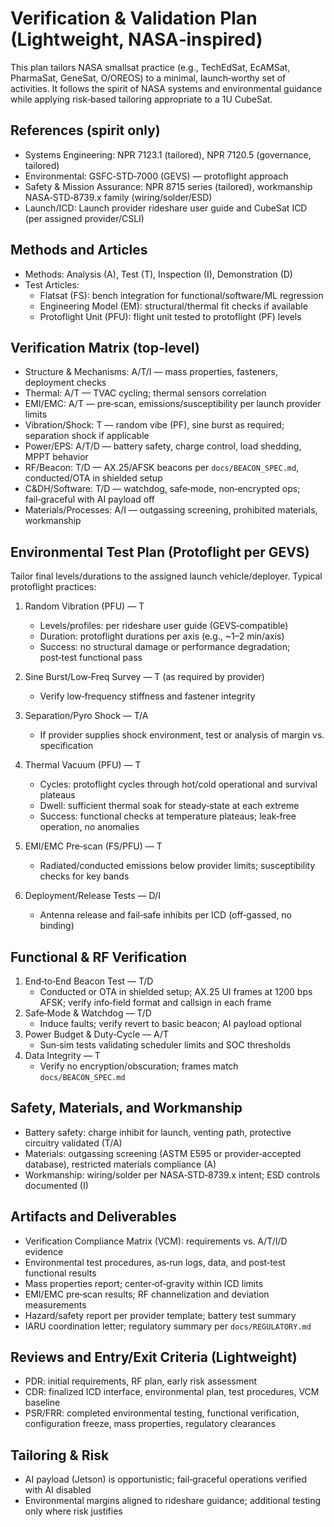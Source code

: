 # Verification & Validation Plan (Lightweight, NASA‑inspired)

This plan tailors NASA smallsat practice (e.g., TechEdSat, EcAMSat, PharmaSat, GeneSat, O/OREOS) to a minimal, launch‑worthy set of activities. It follows the spirit of NASA systems and environmental guidance while applying risk‑based tailoring appropriate to a 1U CubeSat.

## References (spirit only)
- Systems Engineering: NPR 7123.1 (tailored), NPR 7120.5 (governance, tailored)
- Environmental: GSFC‑STD‑7000 (GEVS) — protoflight approach
- Safety & Mission Assurance: NPR 8715 series (tailored), workmanship NASA‑STD‑8739.x family (wiring/solder/ESD)
- Launch/ICD: Launch provider rideshare user guide and CubeSat ICD (per assigned provider/CSLI)

## Methods and Articles
- Methods: Analysis (A), Test (T), Inspection (I), Demonstration (D)
- Test Articles:
  - Flatsat (FS): bench integration for functional/software/ML regression
  - Engineering Model (EM): structural/thermal fit checks if available
  - Protoflight Unit (PFU): flight unit tested to protoflight (PF) levels

## Verification Matrix (top‑level)
- Structure & Mechanisms: A/T/I — mass properties, fasteners, deployment checks
- Thermal: A/T — TVAC cycling; thermal sensors correlation
- EMI/EMC: A/T — pre‑scan, emissions/susceptibility per launch provider limits
- Vibration/Shock: T — random vibe (PF), sine burst as required; separation shock if applicable
- Power/EPS: A/T/D — battery safety, charge control, load shedding, MPPT behavior
- RF/Beacon: T/D — AX.25/AFSK beacons per `docs/BEACON_SPEC.md`, conducted/OTA in shielded setup
- C&DH/Software: T/D — watchdog, safe‑mode, non‑encrypted ops; fail‑graceful with AI payload off
- Materials/Processes: A/I — outgassing screening, prohibited materials, workmanship

## Environmental Test Plan (Protoflight per GEVS)
Tailor final levels/durations to the assigned launch vehicle/deployer. Typical protoflight practices:

1. Random Vibration (PFU) — T
   - Levels/profiles: per rideshare user guide (GEVS‑compatible)
   - Duration: protoflight durations per axis (e.g., ~1–2 min/axis)
   - Success: no structural damage or performance degradation; post‑test functional pass

2. Sine Burst/Low‑Freq Survey — T (as required by provider)
   - Verify low‑frequency stiffness and fastener integrity

3. Separation/Pyro Shock — T/A
   - If provider supplies shock environment, test or analysis of margin vs. specification

4. Thermal Vacuum (PFU) — T
   - Cycles: protoflight cycles through hot/cold operational and survival plateaus
   - Dwell: sufficient thermal soak for steady‑state at each extreme
   - Success: functional checks at temperature plateaus; leak‑free operation, no anomalies

5. EMI/EMC Pre‑scan (FS/PFU) — T
   - Radiated/conducted emissions below provider limits; susceptibility checks for key bands

6. Deployment/Release Tests — D/I
   - Antenna release and fail‑safe inhibits per ICD (off‑gassed, no binding)

## Functional & RF Verification
1. End‑to‑End Beacon Test — T/D
   - Conducted or OTA in shielded setup; AX.25 UI frames at 1200 bps AFSK; verify info‑field format and callsign in each frame
2. Safe‑Mode & Watchdog — T/D
   - Induce faults; verify revert to basic beacon; AI payload optional
3. Power Budget & Duty‑Cycle — A/T
   - Sun‑sim tests validating scheduler limits and SOC thresholds
4. Data Integrity — T
   - Verify no encryption/obscuration; frames match `docs/BEACON_SPEC.md`

## Safety, Materials, and Workmanship
- Battery safety: charge inhibit for launch, venting path, protective circuitry validated (T/A)
- Materials: outgassing screening (ASTM E595 or provider‑accepted database), restricted materials compliance (A)
- Workmanship: wiring/solder per NASA‑STD‑8739.x intent; ESD controls documented (I)

## Artifacts and Deliverables
- Verification Compliance Matrix (VCM): requirements vs. A/T/I/D evidence
- Environmental test procedures, as‑run logs, data, and post‑test functional results
- Mass properties report; center‑of‑gravity within ICD limits
- EMI/EMC pre‑scan results; RF channelization and deviation measurements
- Hazard/safety report per provider template; battery test summary
- IARU coordination letter; regulatory summary per `docs/REGULATORY.md`

## Reviews and Entry/Exit Criteria (Lightweight)
- PDR: initial requirements, RF plan, early risk assessment
- CDR: finalized ICD interface, environmental plan, test procedures, VCM baseline
- PSR/FRR: completed environmental testing, functional verification, configuration freeze, mass properties, regulatory clearances

## Tailoring & Risk
- AI payload (Jetson) is opportunistic; fail‑graceful operations verified with AI disabled
- Environmental margins aligned to rideshare guidance; additional testing only where risk justifies

